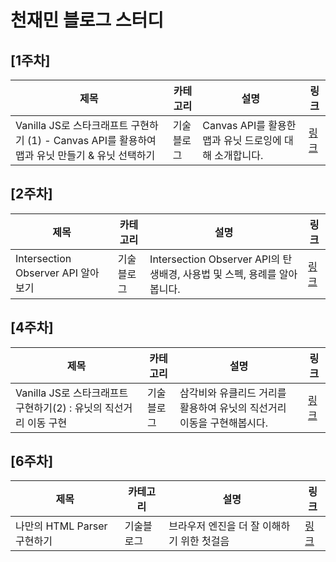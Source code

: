 # 천재민 블로그 스터디

## [1주차]

| 제목                                                                                            | 카테고리   | 설명                                                    | 링크                                                                                             |
| ----------------------------------------------------------------------------------------------- | ---------- | ------------------------------------------------------- | ------------------------------------------------------------------------------------------------ |
| Vanilla JS로 스타크래프트 구현하기 (1) - Canvas API를 활용하여 맵과 유닛 만들기 & 유닛 선택하기 | 기술블로그 | Canvas API를 활용한 맵과 유닛 드로잉에 대해 소개합니다. | [링크](https://zuminternet.notion.site/Vanilla-JS-1-CANVAS-API-4da980b6310745d7b7ff7f8c4037232f) |

## [2주차]

| 제목                               | 카테고리   | 설명                                                                     | 링크                                                                                               |
| ---------------------------------- | ---------- | ------------------------------------------------------------------------ | -------------------------------------------------------------------------------------------------- |
| Intersection Observer API 알아보기 | 기술블로그 | Intersection Observer API의 탄생배경, 사용법 및 스펙, 용례를 알아봅니다. | [링크](https://zuminternet.notion.site/Intersection-Observer-API-3cfc05e16d5842fb9c9287a0d18b47ed) |

## [4주차]

| 제목                                                              | 카테고리   | 설명                                                                   | 링크                                                                                    |
| ----------------------------------------------------------------- | ---------- | ---------------------------------------------------------------------- | --------------------------------------------------------------------------------------- |
| Vanilla JS로 스타크래프트 구현하기(2) : 유닛의 직선거리 이동 구현 | 기술블로그 | 삼각비와 유클리드 거리를 활용하여 유닛의 직선거리 이동을 구현해봅시다. | [링크](https://www.notion.so/zuminternet/Vanilla-JS-2-767572c417ab424abefef655fc1621dc) |

## [6주차]

| 제목                        | 카테고리   | 설명                                       | 링크                                                                                   |
| --------------------------- | ---------- | ------------------------------------------ | -------------------------------------------------------------------------------------- |
| 나만의 HTML Parser 구현하기 | 기술블로그 | 브라우저 엔진을 더 잘 이해하기 위한 첫걸음 | [링크](https://www.notion.so/zuminternet/HTML-Parser-6d9a6cff751340b3ac72f943ea739712) |
